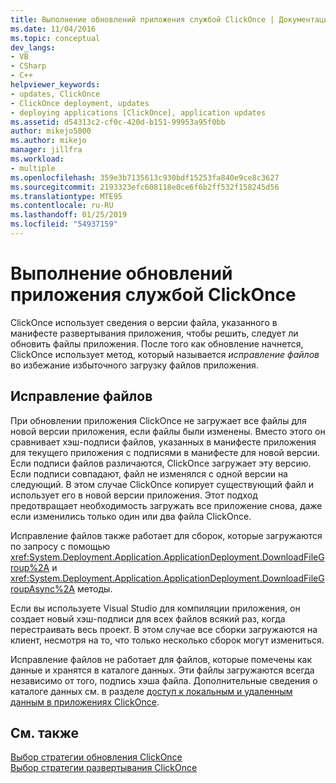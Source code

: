 ```yaml
---
title: Выполнение обновлений приложения службой ClickOnce | Документация Майкрософт
ms.date: 11/04/2016
ms.topic: conceptual
dev_langs:
- VB
- CSharp
- C++
helpviewer_keywords:
- updates, ClickOnce
- ClickOnce deployment, updates
- deploying applications [ClickOnce], application updates
ms.assetid: d54313c2-cf0c-420d-b151-99953a95f0bb
author: mikejo5000
ms.author: mikejo
manager: jillfra
ms.workload:
- multiple
ms.openlocfilehash: 359e3b7135613c930bdf15253fa840e9ce8c3627
ms.sourcegitcommit: 2193323efc608118e0ce6f6b2ff532f158245d56
ms.translationtype: MTE95
ms.contentlocale: ru-RU
ms.lasthandoff: 01/25/2019
ms.locfileid: "54937159"
---
```

# <a name="how-clickonce-performs-application-updates"></a>Выполнение обновлений приложения службой ClickOnce
ClickOnce использует сведения о версии файла, указанного в манифесте развертывания приложения, чтобы решить, следует ли обновить файлы приложения. После того как обновление начнется, ClickOnce использует метод, который называется *исправление файлов* во избежание избыточного загрузку файлов приложения.  
  
## <a name="file-patching"></a>Исправление файлов  
 При обновлении приложения ClickOnce не загружает все файлы для новой версии приложения, если файлы были изменены. Вместо этого он сравнивает хэш-подписи файлов, указанных в манифесте приложения для текущего приложения с подписями в манифесте для новой версии. Если подписи файлов различаются, ClickOnce загружает эту версию. Если подписи совпадают, файл не изменялся с одной версии на следующий. В этом случае ClickOnce копирует существующий файл и использует его в новой версии приложения. Этот подход предотвращает необходимость загружать все приложение снова, даже если изменились только один или два файла ClickOnce.  
  
 Исправление файлов также работает для сборок, которые загружаются по запросу с помощью <xref:System.Deployment.Application.ApplicationDeployment.DownloadFileGroup%2A> и <xref:System.Deployment.Application.ApplicationDeployment.DownloadFileGroupAsync%2A> методы.  
  
 Если вы используете Visual Studio для компиляции приложения, он создает новый хэш-подписи для всех файлов всякий раз, когда перестраивать весь проект. В этом случае все сборки загружаются на клиент, несмотря на то, что только несколько сборок могут измениться.  
  
 Исправление файлов не работает для файлов, которые помечены как данные и хранятся в каталоге данных. Эти файлы загружаются всегда независимо от того, подпись хэша файла. Дополнительные сведения о каталоге данных см. в разделе [доступ к локальным и удаленным данным в приложениях ClickOnce](../deployment/accessing-local-and-remote-data-in-clickonce-applications.md).  
  
## <a name="see-also"></a>См. также  
 [Выбор стратегии обновления ClickOnce](../deployment/choosing-a-clickonce-update-strategy.md)   
 [Выбор стратегии развертывания ClickOnce](../deployment/choosing-a-clickonce-deployment-strategy.md)